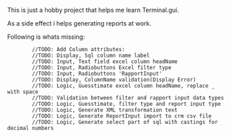 This is just a hobby project that helps me learn Terminal.gui. 

As a side effect i helps generating reports at work. 

Following is whats missing: 

            //TODO: Add Column attributes:
            //TODO: Display, Sql column name label
            //TODO: Input, Text field excel column headName
            //TODO: Input, Radiobuttons Excel filter type
            //TODO: Input, Radiobuttons 'RapportInput' 
            //TODO: Display, ColumnName validation(Display Error)
            //TODO: Logic, Guesstimate excel column headName, replace _ with space
            //TODO: Validation between filter and rapport input data types
            //TODO: Logic, Guesstimate, filter type and report input type
            //TODO: Logic, Generate XML transformation text
            //TODO: Logic, Generate ReportInput import to crm csv file
            //TODO: Logic, Generate select part of sql with castings for decimal numbers
